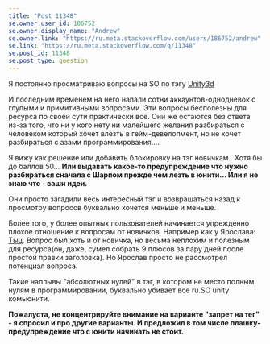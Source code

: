 ```yaml
---
title: "Post 11348"
se.owner.user_id: 186752
se.owner.display_name: "Andrew"
se.owner.link: "https://ru.meta.stackoverflow.com/users/186752/andrew"
se.link: "https://ru.meta.stackoverflow.com/q/11348"
se.post_id: 11348
se.post_type: question
---
```

<p>Я постоянно просматриваю вопросы на SO по тэгу <a href="https://ru.stackoverflow.com/questions/tagged/unity3d">Unity3d</a></p>
<p>И последним временем на него напали сотни аккаунтов-однодневок с глупыми и примитивными вопросами. Эти вопросы бесполезны для ресурса по своей сути практически все. Они же остаются без ответа из-за того, что ни у кого нету ни малейшего желания разбираться с человеком который хочет влезть в гейм-девелопмент, но не хочет разбираться с азами программирования....</p>
<p>Я вижу как решение или добавить блокировку на тэг новичкам.. Хотя бы до баллов 50... <strong>Или выдавать какое-то предупреждение что нужно разбираться сначала с Шарпом прежде чем лезть в юнити... Или я не знаю что - ваши идеи.</strong></p>
<p>Они просто загадили весь интересный тэг и возвращаться назад к просмотру вопросов буквально хочется меньше и меньше.</p>
<p>Более того, у более опытных пользователей начинается упрежденно плохое отношение к вопросам от новичков. Например как у Ярослава: <a href="https://ru.stackoverflow.com/questions/1239191/%D0%9A%D0%B0%D0%BA-%D0%BC%D0%B5%D0%BD%D1%8F%D1%82%D1%8C-%D1%81%D0%B8%D0%BB%D1%83-%D0%BF%D1%80%D1%8B%D0%B6%D0%BA%D0%B0-%D0%B2-%D0%B7%D0%B0%D0%B2%D0%B8%D1%81%D0%B8%D0%BC%D0%BE%D1%81%D1%82%D0%B8-%D0%BE%D1%82-%D0%BF%D1%80%D0%BE%D0%B4%D0%BE%D0%BB%D0%B6%D0%B8%D1%82%D0%B5%D0%BB%D1%8C%D0%BD%D0%BE%D1%81%D1%82%D0%B8-%D0%BD%D0%B0%D0%B6%D0%B0%D1%82%D0%B8%D1%8F-%D0%BA%D0%BB%D0%B0%D0%B2%D0%B8%D1%88%D0%B8?noredirect=1#comment2175156_1239191">Тыц</a>. Вопрос был хоть и от новичка, но весьма неплохим и  полезным для ресурса(он, даже, сумел собрать 9 плюсов за пару дней после простой правки заголовка). Но Ярослав просто не рассмотрел потенциал вопроса.</p>
<p>Такие наплывы &quot;абсолютных нулей&quot; в тэг, в котором не место полным нулям в программировании, буквально убивает все ru.SO unity комьюнити.</p>
<p><strong>Пожалуста, не концентрируйте внимание на варианте &quot;запрет на тег&quot; - я спросил и про другие варианты. И предложил в том числе плашку-предупреждение что с юнити начинать не стоит.</strong></p>

